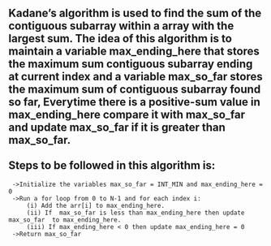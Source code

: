  Kadane’s algorithm is used to find the sum of the contiguous subarray within a array with the largest sum. The idea of this algorithm is to maintain a variable max_ending_here that stores the maximum sum contiguous subarray ending at current index and a variable max_so_far stores the maximum sum of contiguous subarray found so far, Everytime there is a positive-sum value in max_ending_here compare it with max_so_far and update max_so_far if it is greater than max_so_far.
<br/>
<br/>
Steps to be followed in this algorithm is:
-----------------------------------------
     ->Initialize the variables max_so_far = INT_MIN and max_ending_here = 0
     ->Run a for loop from 0 to N-1 and for each index i: 
         (i) Add the arr[i] to max_ending_here.
         (ii) If  max_so_far is less than max_ending_here then update max_so_far  to max_ending_here.
         (iii) If max_ending_here < 0 then update max_ending_here = 0
     ->Return max_so_far
